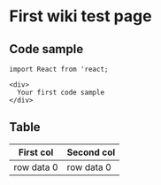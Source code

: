 # First wiki test page
## Code sample
```
import React from 'react;

<div>
  Your first code sample
</div>

```

## Table
| First col  | Second col |
| ---------- | -----------|
| row data 0 | row data 0 |
